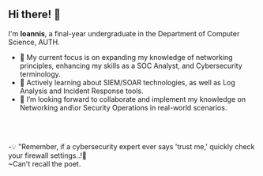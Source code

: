### <h2>Hi there! 👋</h2>
I'm **Ioannis**, a final-year undergraduate in the Department of Computer Science, AUTH. <br/>

- 🔭 My current focus is on expanding my knowledge of networking principles, enhancing my skills as a SOC Analyst, and Cybersecurity terminology.
- 🌱 Actively learning about SIEM/SOAR technologies, as well as Log Analysis and Incident Response tools.
- 💬 I’m looking forward to collaborate and implement my knowledge on Networking and\or Security Operations in real-world scenarios.

<br />
<br />

-💡 "Remember, if a cybersecurity expert ever says 'trust me,' quickly check your firewall settings..!👀<br />
~Can't recall the poet.
